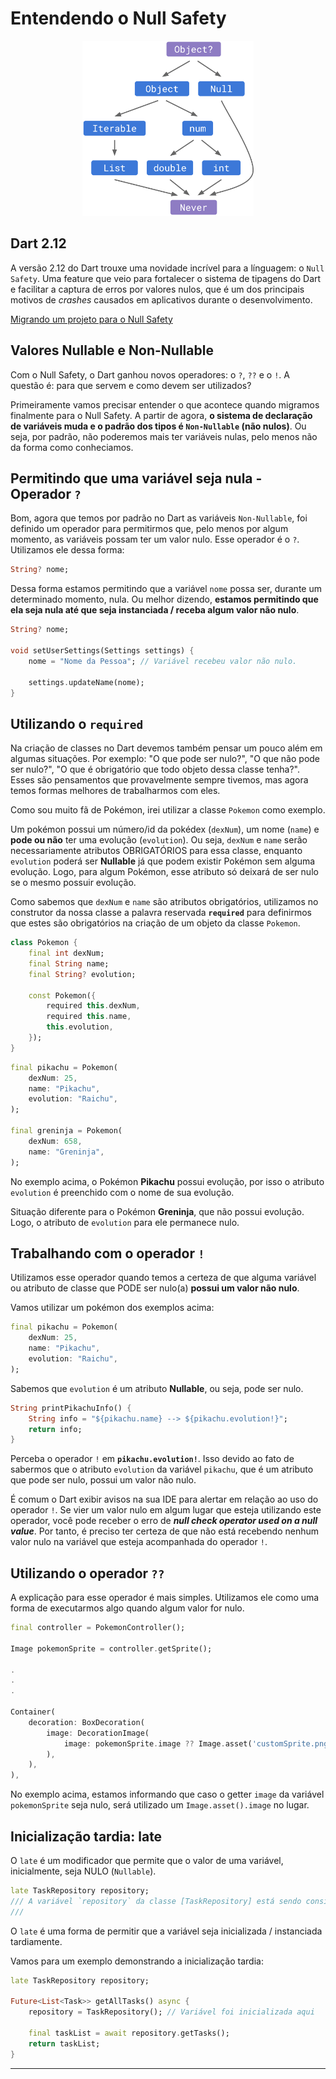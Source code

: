 # Entendendo o Null Safety

<p align='center'>
<img src='../../assets/nullsafety.png' height=280>
<p/>



## Dart 2.12

A versão 2.12 do Dart trouxe uma novidade incrível para a línguagem: o `Null Safety`. Uma feature que veio para fortalecer o sistema de tipagens do Dart e facilitar a captura de erros por valores nulos, que é um dos principais motivos de *crashes* causados em aplicativos durante o desenvolvimento.

[Migrando um projeto para o Null Safety](docs/Null_Safety/migrando_null_safety.md)

## Valores Nullable e Non-Nullable

Com o Null Safety, o Dart ganhou novos operadores: o `?`, `??` e o `!`.
A questão é: para que servem e como devem ser utilizados?

Primeiramente vamos precisar entender o que acontece quando migramos finalmente para o Null Safety. A partir de agora, **o sistema de declaração de variáveis muda e o padrão dos tipos é `Non-Nullable` (não nulos)**.  Ou seja, por padrão, não poderemos mais ter variáveis nulas, pelo menos não da forma como conheciamos.

## Permitindo que uma variável seja nula - Operador **`?`**

Bom, agora que temos por padrão no Dart as variáveis `Non-Nullable`, foi definido um operador para permitirmos que, pelo menos por algum momento, as variáveis possam ter um valor nulo. Esse operador é o `?`. Utilizamos ele dessa forma:

```dart
String? nome;
```

Dessa forma estamos permitindo que a variável `nome` possa ser, durante um determinado momento, nula. Ou melhor dizendo, **estamos permitindo que ela seja nula até que seja instanciada / receba algum valor não nulo**.

```dart
String? nome;

void setUserSettings(Settings settings) {
    nome = "Nome da Pessoa"; // Variável recebeu valor não nulo.
    
    settings.updateName(nome);
}

```

## Utilizando o **`required`**

Na criação de classes no Dart devemos também pensar um pouco além em algumas situações. Por exemplo: "O que pode ser nulo?", "O que não pode ser nulo?", "O que é obrigatório que todo objeto dessa classe tenha?". Esses são pensamentos que provavelmente sempre tivemos, mas agora temos formas melhores de trabalharmos com eles.

Como sou muito fã de Pokémon, irei utilizar a classe `Pokemon` como exemplo.

Um pokémon possui um número/id da pokédex (`dexNum`), um nome (`name`) e **pode ou não** ter uma evolução (`evolution`). Ou seja, `dexNum` e `name` serão necessariamente atributos OBRIGATÓRIOS para essa classe, enquanto `evolution` poderá ser **Nullable** já que podem existir Pokémon sem alguma evolução. Logo, para algum Pokémon, esse atributo só deixará de ser nulo se o mesmo possuir evolução.

Como sabemos que `dexNum` e `name` são atributos obrigatórios, utilizamos no construtor da nossa classe a palavra reservada **`required`** para definirmos que estes são obrigatórios na criação de um objeto da classe `Pokemon`.

```dart
class Pokemon {
    final int dexNum;
    final String name;
    final String? evolution;

    const Pokemon({
        required this.dexNum,
        required this.name,
        this.evolution,
    });
}
```

```dart
final pikachu = Pokemon(
    dexNum: 25,
    name: "Pikachu",
    evolution: "Raichu",
);

final greninja = Pokemon(
    dexNum: 658,
    name: "Greninja",
);
```

No exemplo acima, o Pokémon **Pikachu** possui evolução, por isso o atributo `evolution` é preenchido com o nome de sua evolução.

Situação diferente para o Pokémon **Greninja**, que não possui evolução. Logo, o atributo de `evolution` para ele permanece nulo.

## Trabalhando com o operador **`!`**

Utilizamos esse operador quando temos a certeza de que alguma variável ou atributo de classe que PODE ser nulo(a) **possui um valor não nulo**.

Vamos utilizar um pokémon dos exemplos acima:

```dart
final pikachu = Pokemon(
    dexNum: 25,
    name: "Pikachu",
    evolution: "Raichu",
);
```

Sabemos que `evolution` é um atributo **Nullable**, ou seja, pode ser nulo.

```dart
String printPikachuInfo() {
    String info = "${pikachu.name} --> ${pikachu.evolution!}";
    return info;
}
```

Perceba o operador `!` em **`pikachu.evolution!`**. Isso devido ao fato de sabermos que o atributo `evolution` da variável `pikachu`, que é um atributo que pode ser nulo, possui um valor não nulo.

É comum o Dart exibir avisos na sua IDE para alertar em relação ao uso do operador `!`. Se vier um valor nulo em algum lugar que esteja utilizando este operador, você pode receber o erro de ***null check operator used on a null value***. Por tanto, é preciso ter certeza de que não está recebendo nenhum valor nulo na variável que esteja acompanhada do operador `!`.

## Utilizando o operador **`??`**

A explicação para esse operador é mais simples. Utilizamos ele como uma forma de executarmos algo quando algum valor for nulo.

```dart
final controller = PokemonController();

Image pokemonSprite = controller.getSprite();

.
.
.

Container(
    decoration: BoxDecoration(
        image: DecorationImage(
            image: pokemonSprite.image ?? Image.asset('customSprite.png').image,
        ),
    ),
),
```

No exemplo acima, estamos informando que caso o getter `image` da variável `pokemonSprite` seja nulo, será utilizado um `Image.asset().image` no lugar.

## Inicialização tardia: **late**

O `late` é um modificador que permite que o valor de uma variável, inicialmente, seja NULO (`Nullable`).

```dart
late TaskRepository repository;
/// A variável `repository` da classe [TaskRepository] está sendo considerada, inicialmente, nula.
///
```

O `late` é uma forma de permitir que a variável seja inicializada / instanciada tardiamente.

Vamos para um exemplo demonstrando a inicialização tardia:

```dart
late TaskRepository repository;

Future<List<Task>> getAllTasks() async {
    repository = TaskRepository(); // Variável foi inicializada aqui

    final taskList = await repository.getTasks();
    return taskList;
}
```

---

